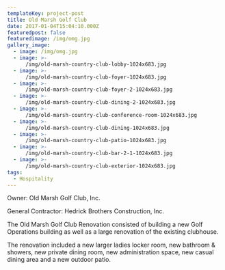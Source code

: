 ```yaml
---
templateKey: project-post
title: Old Marsh Golf Club
date: 2017-01-04T15:04:10.000Z
featuredpost: false
featuredimage: /img/omg.jpg
gallery_image:
  - image: /img/omg.jpg
  - image: >-
      /img/old-marsh-country-club-lobby-1024x683.jpg
  - image: >-
      /img/old-marsh-country-club-foyer-1024x683.jpg
  - image: >-
      /img/old-marsh-country-club-foyer-2-1024x683.jpg
  - image: >-
      /img/old-marsh-country-club-dining-2-1024x683.jpg
  - image: >-
      /img/old-marsh-country-club-conference-room-1024x683.jpg
  - image: >-
      /img/old-marsh-country-club-dining-1024x683.jpg
  - image: >-
      /img/old-marsh-country-club-patio-1024x683.jpg
  - image: >-
      /img/old-marsh-country-club-bar-2-1-1024x683.jpg
  - image: >-
      /img/old-marsh-country-club-exterior-1024x683.jpg
tags:
  - Hospitality
---
```

Owner: Old Marsh Golf Club, Inc.

General Contractor: Hedrick Brothers Construction, Inc.

The Old Marsh Golf Club Renovation consisted of building a new Golf Operations building as well as a large renovation of the existing clubhouse.

The renovation included a new larger ladies locker room, new bathroom & showers, new private dining room, new administration space, new casual dining area and a new outdoor patio.
